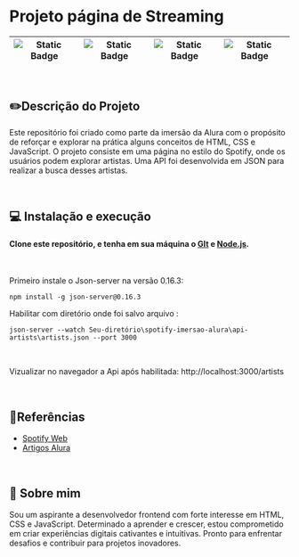 # Projeto página de Streaming



| ![Static Badge](https://img.shields.io/badge/Node%20-%20v21.6.1-blue) | ![Static Badge](https://img.shields.io/badge/Json_server%20-%20v0.16.3-blue) | ![Static Badge](https://img.shields.io/badge/Repo%20size%20-%20973%20kb-blue) | ![Static Badge](https://img.shields.io/badge/License%20-%20Not%20specified-blue) |
|---|---|---|---|

&nbsp;

## ✏️Descrição do Projeto

Este repositório foi criado como parte da imersão da Alura com o propósito de reforçar e explorar na prática alguns conceitos de HTML, CSS e JavaScript. O projeto consiste em uma página no estilo do Spotify, onde os usuários podem explorar artistas. Uma API foi desenvolvida em JSON para realizar a busca desses artistas.

&nbsp;
## 💻 Instalação e execução

#### Clone este repositório, e tenha em sua máquina o [GIt](https://git-scm.com/) e [Node.js](https:/nodejs.org/en/download/current).

&nbsp;

Primeiro instale o Json-server na versão 0.16.3:

```
npm install -g json-server@0.16.3
```

Habilitar com diretório onde foi salvo arquivo :

```
json-server --watch Seu-diretório\spotify-imersao-alura\api-artists\artists.json --port 3000
```

&nbsp;

Vizualizar no navegador a Api após habilitada: 
http://localhost:3000/artists

&nbsp;
## 📖Referências

 - [Spotify Web](https://open.spotify.com/intl-pt)
 - [Artigos Alura](https://www.alura.com.br/artigos)

&nbsp;

## 🚀 Sobre mim

Sou um aspirante a desenvolvedor frontend com forte interesse em HTML, CSS e JavaScript. Determinado a aprender e crescer, estou comprometido em criar experiências digitais cativantes e intuitivas. Pronto para enfrentar desafios e contribuir para projetos inovadores.

